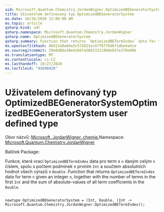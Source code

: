 ```yaml
---
uid: Microsoft.Quantum.Chemistry.JordanWigner.OptimizedBEGeneratorSystem
title: Uživatelem definovaný typ OptimizedBEGeneratorSystem
ms.date: 10/26/2020 12:00:00 AM
ms.topic: article
qsharp.kind: udt
qsharp.namespace: Microsoft.Quantum.Chemistry.JordanWigner
qsharp.name: OptimizedBEGeneratorSystem
qsharp.summary: Function that returns `OptimizedBETermIndex` data for term `n` given an integer `n`, together with the number of terms in the first `Int` and the sum of absolute-values of all term coefficients in the `Double`.
ms.openlocfilehash: 06d13a8a64a3c572821ec97f8776d6f1dbe4a4ce
ms.sourcegitcommit: 29e0d88a30e4166fa580132124b0eb57e1f0e986
ms.translationtype: MT
ms.contentlocale: cs-CZ
ms.lasthandoff: 10/27/2020
ms.locfileid: "92698428"
---
```

# <a name="optimizedbegeneratorsystem-user-defined-type"></a><span data-ttu-id="7bd57-102">Uživatelem definovaný typ OptimizedBEGeneratorSystem</span><span class="sxs-lookup"><span data-stu-id="7bd57-102">OptimizedBEGeneratorSystem user defined type</span></span>

<span data-ttu-id="7bd57-103">Obor názvů: [Microsoft. JordanWigner. chemie.](xref:Microsoft.Quantum.Chemistry.JordanWigner)</span><span class="sxs-lookup"><span data-stu-id="7bd57-103">Namespace: [Microsoft.Quantum.Chemistry.JordanWigner](xref:Microsoft.Quantum.Chemistry.JordanWigner)</span></span>

<span data-ttu-id="7bd57-104">Balíček [](https://nuget.org/packages/)</span><span class="sxs-lookup"><span data-stu-id="7bd57-104">Package: [](https://nuget.org/packages/)</span></span>


<span data-ttu-id="7bd57-105">Funkce, která vrací `OptimizedBETermIndex` data pro term s `n` daným celým `n` číslem, spolu s počtem podmínek v prvním `Int` a součtem absolutních hodnot všech výrazů v `Double` .</span><span class="sxs-lookup"><span data-stu-id="7bd57-105">Function that returns `OptimizedBETermIndex` data for term `n` given an integer `n`, together with the number of terms in the first `Int` and the sum of absolute-values of all term coefficients in the `Double`.</span></span>

```qsharp

newtype OptimizedBEGeneratorSystem = (Int, Double, (Int -> Microsoft.Quantum.Chemistry.JordanWigner.OptimizedBETermIndex));
```

